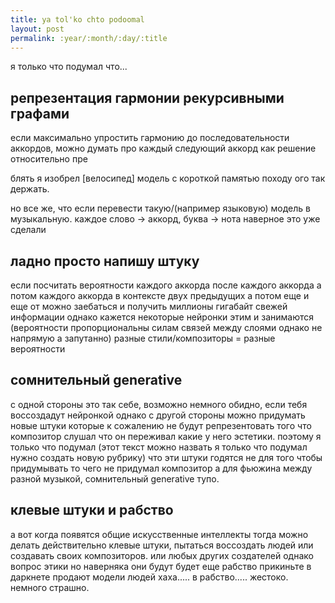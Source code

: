 ```yaml
---
title: ya tol'ko chto podoomal
layout: post
permalink: :year/:month/:day/:title
---
```

я только что подумал что...
##  репрезентация гармонии рекурсивными графами
если максимально упростить гармонию до последовательности аккордов, можно думать про каждый следующий аккорд как решение относительно пре 

блять я изобрел [велосипед] модель с короткой памятью походу ого так держать.

но все же, что если перевести такую/(например языковую) модель в музыкальную. каждое слово -> аккорд, буква -> нота наверное это уже сделали 

## ладно просто напишу штуку 
если посчитать вероятности каждого аккорда после каждого аккорда а потом каждого аккорда в контексте двух предыдущих а потом еще и еще от можно заебаться и получить миллионы гигабайт свежей информации однако кажется некоторые нейронки этим и занимаются (вероятности пропорциональны силам связей между слоями однако не напрямую а запутанно) 
разные стили/композиторы = разные вероятности

## сомнительный generative
с одной стороны это так себе, возможно немного обидно, если тебя воссоздадут нейронкой однако с другой стороны можно придумать новые штуки которые к сожалению не будут репрезентовать того что композитор слушал что он переживал какие у него эстетики. поэтому я только что подумал (этот текст можно назвать я только что подумал нужно создать новую рубрику) что эти штуки годятся не для того чтобы придумывать то чего не придумал композитор а для фьюжина между разной музыкой, сомнительный generative тупо. 

## клевые штуки и рабство
а вот когда появятся общие искусственные интеллекты тогда можно делать действительно клевые штуки, пытаться воссоздать людей или создавать своих композиторов. или любых других создателей однако вопрос этики но наверняка они будут будет еще рабство прикиньте в даркнете продают модели людей хаха..... в рабство..... жестоко. немного страшно.
